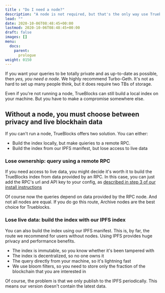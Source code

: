 ```yaml
---
title : "Do I need a node?"
description: "A node is not required, but that's the only way use Trueblocks as it is intended."
lead: ""
date: 2020-10-06T08:48:45+00:00
lastmod: 2020-10-06T08:48:45+00:00
draft: false
images: []
menu:
  docs:
    parent:
      prologue
weight: 0150
---
```


If you want your queries to be totally private and as up-to-date as possible,
then _yes, you need a node_.
We highly recommend Turbo-Geth.
It's not as hard to set up many people think, but it does require two TBs of storage.

Even if you're not running a node, TrueBlocks can still build a local index on
your machine. But you have to make a compromise somewhere else.

## Without a node, you must choose between privacy and live blockhain data

If you can't run a node, TrueBlocks offers two solution. You can either:

* Build the index locally, but make quieries to a remote RPC.
* Build the index from our IPFS manifest, but lose access to live data

### Lose ownership: query using a remote RPC

If you need access to live data, you might decide it's worth it to build the
TrueBlocks index from data provided by an RPC.
In this case, you can just add the RPC's url and API key to your config,
as [described in step 3 of our install instructions](/docs/prologue/installing-trueblocks/#3-update-the-configs-for-your-rpc-and-api-keys)

Of course now the queries depend on data provided by the RPC node.
And not all nodes are equal.
If you do go this route, Archive nodes are the best choice for Trueblocks.

### Lose live data: build the index with our IPFS index

You can also build the index using our IPFS manifest. This is, by far, the
route we recommend for users without nodes. Using IPFS provides huge
privacy and performance benefits.

* The index is immutable, so you know whether it's been tampered with
* The index is decentralized, so no one owns it
* The query directly from your machine, so  it's lightning fast
* We use bloom filters, so you need to store only the fraction of the blockchain that you are interested in 

Of course, the problem is that we only publish to the IPFS periodically.
This means our version doesn't contain the latest data.

